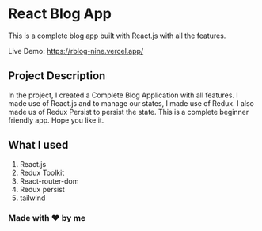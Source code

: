 # React Blog App

This is a complete blog app built with React.js with all the features.

Live Demo: https://rblog-nine.vercel.app/

## Project Description
In the project, I created a Complete Blog Application with all features. I made use of React.js and to manage our states, I made use of Redux. I also made us of Redux Persist to persist the state. This is a complete beginner friendly app. Hope you like it.

## What I used
1. React.js
2. Redux Toolkit
3. React-router-dom
4. Redux persist
5. tailwind

### Made with ❤️ by me
